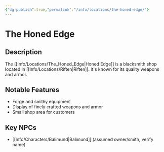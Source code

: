 ```yaml
---
{"dg-publish":true,"permalink":"/info/locations/the-honed-edge/"}
---
```


# The Honed Edge

## Description
The [[Info/Locations/The_Honed_Edge\|Honed Edge]] is a blacksmith shop located in [[Info/Locations/Riften\|Riften]]. It's known for its quality weapons and armor.

## Notable Features
- Forge and smithy equipment
- Display of finely crafted weapons and armor
- Small shop area for customers

## Key NPCs
- [[Info/Characters/Balimund\|Balimund]] (assumed owner/smith, verify name)
